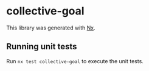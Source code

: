 # collective-goal

This library was generated with [Nx](https://nx.dev).

## Running unit tests

Run `nx test collective-goal` to execute the unit tests.
